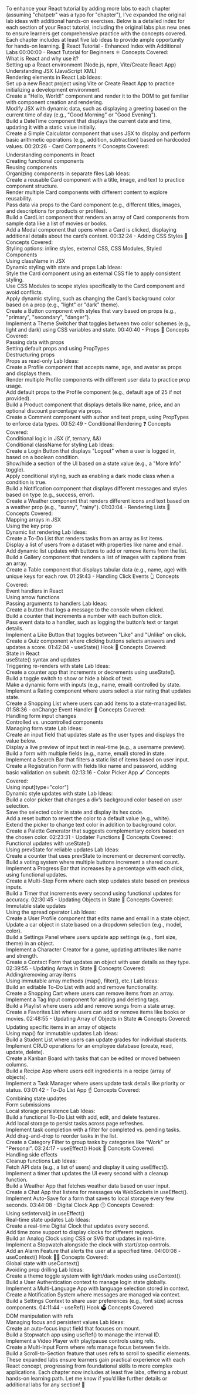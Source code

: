 To enhance your React tutorial by adding more labs to each chapter (assuming "chatpetr" was a typo for "chapter"), I’ve expanded the original lab ideas with additional hands-on exercises. Below is a detailed index for each section of your React tutorial, including the original labs plus new ones to ensure learners get comprehensive practice with the concepts covered. Each chapter includes at least five lab ideas to provide ample opportunity for hands-on learning.
📘 React Tutorial - Enhanced Index with Additional Labs
00:00:00 - React Tutorial for Beginners ⚛️
Concepts Covered:  
What is React and why use it?  
Setting up a React environment (Node.js, npm, Vite/Create React App)  
Understanding JSX (JavaScript XML)  
Rendering elements in React
Lab Ideas:  
Set up a new React project using Vite or Create React App to practice initializing a development environment.  
Create a "Hello, World!" component and render it to the DOM to get familiar with component creation and rendering.  
Modify JSX with dynamic data, such as displaying a greeting based on the current time of day (e.g., "Good Morning" or "Good Evening").  
Build a DateTime component that displays the current date and time, updating it with a static value initially.  
Create a Simple Calculator component that uses JSX to display and perform basic arithmetic operations (e.g., addition, subtraction) based on hardcoded values.
00:20:26 - Card Components 🃏
Concepts Covered:  
Understanding components in React  
Creating functional components  
Reusing components  
Organizing components in separate files
Lab Ideas:  
Create a reusable Card component with a title, image, and text to practice component structure.  
Render multiple Card components with different content to explore reusability.  
Pass data via props to the Card component (e.g., different titles, images, and descriptions for products or profiles).  
Build a CardList component that renders an array of Card components from sample data like a list of movies or books.  
Add a Modal component that opens when a Card is clicked, displaying additional details about the card’s content.
00:32:24 - Adding CSS Styles 🎨
Concepts Covered:  
Styling options: inline styles, external CSS, CSS Modules, Styled Components  
Using className in JSX  
Dynamic styling with state and props
Lab Ideas:  
Style the Card component using an external CSS file to apply consistent styling.  
Use CSS Modules to scope styles specifically to the Card component and avoid conflicts.  
Apply dynamic styling, such as changing the Card’s background color based on a prop (e.g., "light" or "dark" theme).  
Create a Button component with styles that vary based on props (e.g., "primary", "secondary", "danger").  
Implement a Theme Switcher that toggles between two color schemes (e.g., light and dark) using CSS variables and state.
00:40:40 - Props 📧
Concepts Covered:  
Passing data with props  
Setting default props and using PropTypes  
Destructuring props  
Props as read-only
Lab Ideas:  
Create a Profile component that accepts name, age, and avatar as props and displays them.  
Render multiple Profile components with different user data to practice prop usage.  
Add default props to the Profile component (e.g., default age of 25 if not provided).  
Build a Product component that displays details like name, price, and an optional discount percentage via props.  
Create a Comment component with author and text props, using PropTypes to enforce data types.
00:52:49 - Conditional Rendering ❓
Concepts Covered:  
Conditional logic in JSX (if, ternary, &&)  
Conditional className for styling
Lab Ideas:  
Create a Login Button that displays "Logout" when a user is logged in, based on a boolean condition.  
Show/hide a section of the UI based on a state value (e.g., a "More Info" toggle).  
Apply conditional styling, such as enabling a dark mode class when a condition is true.  
Build a Notification component that displays different messages and styles based on type (e.g., success, error).  
Create a Weather component that renders different icons and text based on a weather prop (e.g., "sunny", "rainy").
01:03:04 - Rendering Lists 📃
Concepts Covered:  
Mapping arrays in JSX  
Using the key prop  
Dynamic list rendering
Lab Ideas:  
Create a To-Do List that renders tasks from an array as list items.  
Display a list of users from a dataset with properties like name and email.  
Add dynamic list updates with buttons to add or remove items from the list.  
Build a Gallery component that renders a list of images with captions from an array.  
Create a Table component that displays tabular data (e.g., name, age) with unique keys for each row.
01:29:43 - Handling Click Events 👆
Concepts Covered:  
Event handlers in React  
Using arrow functions  
Passing arguments to handlers
Lab Ideas:  
Create a button that logs a message to the console when clicked.  
Build a counter that increments a number with each button click.  
Pass event data to a handler, such as logging the button’s text or target details.  
Implement a Like Button that toggles between "Like" and "Unlike" on click.  
Create a Quiz component where clicking buttons selects answers and updates a score.
01:42:04 - useState() Hook 🎣
Concepts Covered:  
State in React  
useState() syntax and updates  
Triggering re-renders with state
Lab Ideas:  
Create a counter app that increments or decrements using useState().  
Build a toggle switch to show or hide a block of text.  
Make a dynamic form with inputs (e.g., name, email) controlled by state.  
Implement a Rating component where users select a star rating that updates state.  
Create a Shopping List where users can add items to a state-managed list.
01:58:36 - onChange Event Handler 🚦
Concepts Covered:  
Handling form input changes  
Controlled vs. uncontrolled components  
Managing form state
Lab Ideas:  
Create an input field that updates state as the user types and displays the value below.  
Display a live preview of input text in real-time (e.g., a username preview).  
Build a form with multiple fields (e.g., name, email) stored in state.  
Implement a Search Bar that filters a static list of items based on user input.  
Create a Registration Form with fields like name and password, adding basic validation on submit.
02:13:16 - Color Picker App 🖌
Concepts Covered:  
Using input[type="color"]  
Dynamic style updates with state
Lab Ideas:  
Build a color picker that changes a div’s background color based on user selection.  
Save the selected color in state and display its hex code.  
Add a reset button to revert the color to a default value (e.g., white).  
Extend the picker to change text color in addition to background color.  
Create a Palette Generator that suggests complementary colors based on the chosen color.
02:23:31 - Updater Functions 🔄
Concepts Covered:  
Functional updates with useState()  
Using prevState for reliable updates
Lab Ideas:  
Create a counter that uses prevState to increment or decrement correctly.  
Build a voting system where multiple buttons increment a shared count.  
Implement a Progress Bar that increases by a percentage with each click, using functional updates.  
Create a Multi-Step Form where each step updates state based on previous inputs.  
Build a Timer that increments every second using functional updates for accuracy.
02:30:45 - Updating Objects in State 🚗
Concepts Covered:  
Immutable state updates  
Using the spread operator
Lab Ideas:  
Create a User Profile component that edits name and email in a state object.  
Update a car object in state based on a dropdown selection (e.g., model, color).  
Build a Settings Panel where users update app settings (e.g., font size, theme) in an object.  
Implement a Character Creator for a game, updating attributes like name and strength.  
Create a Contact Form that updates an object with user details as they type.
02:39:55 - Updating Arrays in State 🍎
Concepts Covered:  
Adding/removing array items  
Using immutable array methods (map(), filter(), etc.)
Lab Ideas:  
Build an editable To-Do List with add and remove functionality.  
Create a Shopping Cart where users can remove items from an array.  
Implement a Tag Input component for adding and deleting tags.  
Build a Playlist where users add and remove songs from a state array.  
Create a Favorites List where users can add or remove items like books or movies.
02:48:55 - Updating Array of Objects in State 🚘
Concepts Covered:  
Updating specific items in an array of objects  
Using map() for immutable updates
Lab Ideas:  
Build a Student List where users can update grades for individual students.  
Implement CRUD operations for an employee database (create, read, update, delete).  
Create a Kanban Board with tasks that can be edited or moved between columns.  
Build a Recipe App where users edit ingredients in a recipe (array of objects).  
Implement a Task Manager where users update task details like priority or status.
03:01:42 - To-Do List App ☝
Concepts Covered:  
Combining state updates  
Form submissions  
Local storage persistence
Lab Ideas:  
Build a functional To-Do List with add, edit, and delete features.  
Add local storage to persist tasks across page refreshes.  
Implement task completion with a filter for completed vs. pending tasks.  
Add drag-and-drop to reorder tasks in the list.  
Create a Category Filter to group tasks by categories like "Work" or "Personal".
03:24:17 - useEffect() Hook 🌟
Concepts Covered:  
Handling side effects  
Cleanup functions
Lab Ideas:  
Fetch API data (e.g., a list of users) and display it using useEffect().  
Implement a timer that updates the UI every second with a cleanup function.  
Build a Weather App that fetches weather data based on user input.  
Create a Chat App that listens for messages via WebSockets in useEffect().  
Implement Auto-Save for a form that saves to local storage every few seconds.
03:44:08 - Digital Clock App 🕒
Concepts Covered:  
Using setInterval() in useEffect()  
Real-time state updates
Lab Ideas:  
Create a real-time Digital Clock that updates every second.  
Add time zone support to display clocks for different regions.  
Build an Analog Clock using CSS or SVG that updates in real-time.  
Implement a Stopwatch alongside the clock with start/stop controls.  
Add an Alarm Feature that alerts the user at a specified time.
04:00:08 - useContext() Hook 🧗‍♂️
Concepts Covered:  
Global state with useContext()  
Avoiding prop drilling
Lab Ideas:  
Create a theme toggle system with light/dark modes using useContext().  
Build a User Authentication context to manage login state globally.  
Implement a Multi-Language App with language selection stored in context.  
Create a Notification System where messages are managed via context.  
Build a Settings Context to share user preferences (e.g., font size) across components.
04:11:44 - useRef() Hook 🗳️
Concepts Covered:  
DOM manipulation with refs  
Managing focus and persistent values
Lab Ideas:  
Create an auto-focus input field that focuses on mount.  
Build a Stopwatch app using useRef() to manage the interval ID.  
Implement a Video Player with play/pause controls using refs.  
Create a Multi-Input Form where refs manage focus between fields.  
Build a Scroll-to-Section feature that uses refs to scroll to specific elements.
These expanded labs ensure learners gain practical experience with each React concept, progressing from foundational skills to more complex applications. Each chapter now includes at least five labs, offering a robust hands-on learning path. Let me know if you’d like further details or additional labs for any section! 🚀